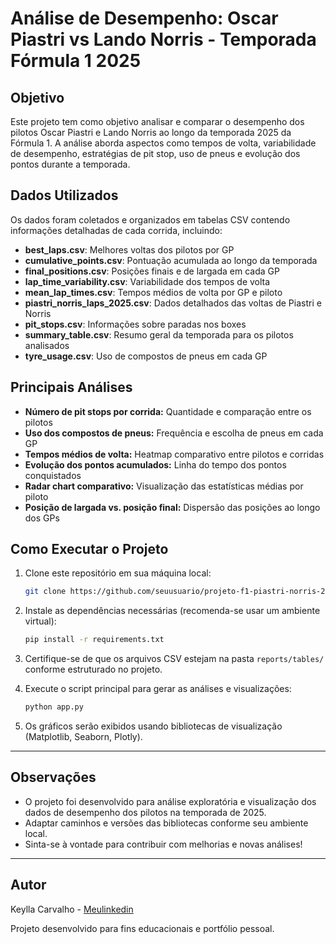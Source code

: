 # Análise de Desempenho: Oscar Piastri vs Lando Norris - Temporada Fórmula 1 2025

## Objetivo

Este projeto tem como objetivo analisar e comparar o desempenho dos pilotos Oscar Piastri e Lando Norris ao longo da temporada 2025 da Fórmula 1. A análise aborda aspectos como tempos de volta, variabilidade de desempenho, estratégias de pit stop, uso de pneus e evolução dos pontos durante a temporada.

## Dados Utilizados

Os dados foram coletados e organizados em tabelas CSV contendo informações detalhadas de cada corrida, incluindo:

- **best_laps.csv**: Melhores voltas dos pilotos por GP
- **cumulative_points.csv**: Pontuação acumulada ao longo da temporada
- **final_positions.csv**: Posições finais e de largada em cada GP
- **lap_time_variability.csv**: Variabilidade dos tempos de volta
- **mean_lap_times.csv**: Tempos médios de volta por GP e piloto
- **piastri_norris_laps_2025.csv**: Dados detalhados das voltas de Piastri e Norris
- **pit_stops.csv**: Informações sobre paradas nos boxes
- **summary_table.csv**: Resumo geral da temporada para os pilotos analisados
- **tyre_usage.csv**: Uso de compostos de pneus em cada GP

## Principais Análises

- **Número de pit stops por corrida:** Quantidade e comparação entre os pilotos
- **Uso dos compostos de pneus:** Frequência e escolha de pneus em cada GP
- **Tempos médios de volta:** Heatmap comparativo entre pilotos e corridas
- **Evolução dos pontos acumulados:** Linha do tempo dos pontos conquistados
- **Radar chart comparativo:** Visualização das estatísticas médias por piloto
- **Posição de largada vs. posição final:** Dispersão das posições ao longo dos GPs

## Como Executar o Projeto

1. Clone este repositório em sua máquina local:
    ```bash
    git clone https://github.com/seuusuario/projeto-f1-piastri-norris-2025.git
    ```

2. Instale as dependências necessárias (recomenda-se usar um ambiente virtual):
    ```bash
    pip install -r requirements.txt
    ```

3. Certifique-se de que os arquivos CSV estejam na pasta `reports/tables/` conforme estruturado no projeto.

4. Execute o script principal para gerar as análises e visualizações:
    ```bash
    python app.py
    ```

5. Os gráficos serão exibidos usando bibliotecas de visualização (Matplotlib, Seaborn, Plotly).

---

## Observações

- O projeto foi desenvolvido para análise exploratória e visualização dos dados de desempenho dos pilotos na temporada de 2025.
- Adaptar caminhos e versões das bibliotecas conforme seu ambiente local.
- Sinta-se à vontade para contribuir com melhorias e novas análises!

---

## Autor

Keylla Carvalho - [Meulinkedin](https://www.linkedin.com/in/keyllascarvalho/)

Projeto desenvolvido para fins educacionais e portfólio pessoal.
